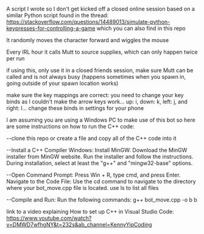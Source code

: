 A script I wrote so I don't get kicked off a closed online session based on a similar Python script found in the thread: https://stackoverflow.com/questions/14489013/simulate-python-keypresses-for-controlling-a-game which you can also find in this repo

It randomly moves the character forward and wiggles the mouse

Every IRL hour it calls Mutt to source supplies, which can only happen twice per run

if using this, only use it in a closed friends session, make sure Mutt can be called and is not always busy (happens sometimes when you spawn in, going outside of your spawn location works)

make sure the key mappings are correct: you need to change your key binds as I couldn't make the arrow keys work... up: i, down: k, left: j, and right: l... change these binds in settings for your phone 

I am assuming you are using a Windows PC to make use of this bot so here are some instructions on how to run the C++ code:

--clone this repo or create a file and copy all of the C++ code into it

--Install a C++ Compiler
Windows:
Install MinGW:
Download the MinGW installer from MinGW website.
Run the installer and follow the instructions.
During installation, select at least the "g++" and "mingw32-base" options.

--Open Command Prompt:
Press Win + R, type cmd, and press Enter.
Navigate to the Code File:
Use the cd command to navigate to the directory where your bot_move.cpp file is located.
use ls to list all files

--Compile and Run:
Run the following commands:
g++ bot_move.cpp -o b
b

link to a video explaining How to set up C++ in Visual Studio Code: https://www.youtube.com/watch?v=DMWD7wfhgNY&t=232s&ab_channel=KennyYipCoding

